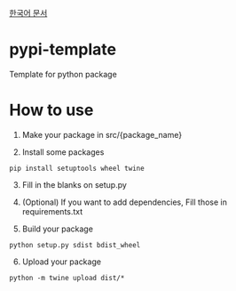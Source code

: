 [한국어 문서](./README_ko.md)

# pypi-template

Template for python package

# How to use

1. Make your package in src/{package_name}

2. Install some packages

```
pip install setuptools wheel twine
```

3. Fill in the blanks on setup.py

4. (Optional) If you want to add dependencies, Fill those in requirements.txt

5. Build your package

```
python setup.py sdist bdist_wheel
```

6. Upload your package

```
python -m twine upload dist/*
```
